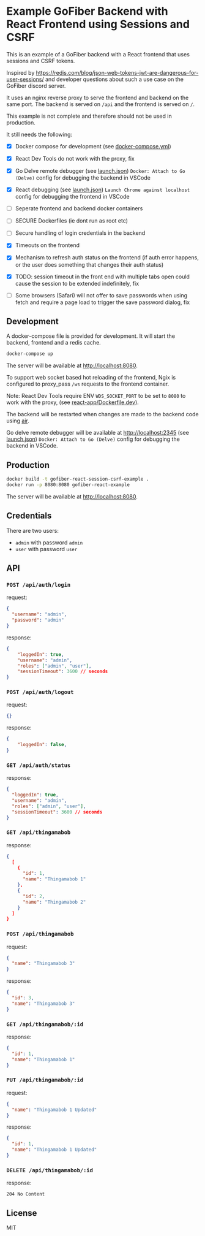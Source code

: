 # Example GoFiber Backend with React Frontend using Sessions and CSRF

This is an example of a GoFiber backend with a React frontend that uses sessions and CSRF tokens.

Inspired by https://redis.com/blog/json-web-tokens-jwt-are-dangerous-for-user-sessions/ and developer questions about such a use case on the GoFiber discord server. 

It uses an nginx reverse proxy to serve the frontend and backend on the same port. The backend is served on `/api` and the frontend is served on `/`.

This example is not complete and therefore should not be used in production.

It still needs the following:

- [x] Docker compose for development (see [docker-compose.yml](docker-compose.yml))
- [x] React Dev Tools do not work with the proxy, fix
- [x] Go Delve remote debugger (see [launch.json](.vscode/launch.json)) `Docker: Attach to Go (Delve)` config for debugging the backend in VSCode
- [x] React debugging (see [launch.json](.vscode/launch.json)) `Launch Chrome against localhost` config for debugging the frontend in VSCode
- [ ] Seperate frontend and backend docker containers
- [ ] SECURE Dockerfiles (ie dont run as root etc)
- [ ] Secure handling of login credentials in the backend
- [x] Timeouts on the frontend
- [x] Mechanism to refresh auth status on the frontend (if auth error happens, or the user does something that changes their auth status)
- [x] TODO: session timeout in the front end with multiple tabs open could cause the session to be extended indefinitely, fix
- [ ] Some browsers (Safari) will not offer to save passwords when using fetch and require a page load to trigger the save password dialog, fix


## Development

A docker-compose file is provided for development. It will start the backend, frontend and a redis cache.

```bash
docker-compose up
```

The server will be available at [http://localhost:8080](http://localhost:8080).

To support web socket based hot reloading of the frontend, Ngix is configured to proxy_pass `/ws` requests to the frontend container.

Note: React Dev Tools require ENV `WDS_SOCKET_PORT` to be set to `8080` to work with the proxy, (see [react-app/Dockerfile.dev](react-app/Dockerfile.dev)).

The backend will be restarted when changes are made to the backend code using [air](github.com/air-verse/air).

Go delve remote debugger will be available at [http://localhost:2345](http://localhost:2345) (see [launch.json](.vscode/launch.json)) `Docker: Attach to Go (Delve)` config for debugging the backend in VSCode.

## Production

```bash
docker build -t gofiber-react-session-csrf-example .
docker run -p 8080:8080 gofiber-react-example
```

The server will be available at [http://localhost:8080](http://localhost:8080).

## Credentials

There are two users:

- `admin` with password `admin`
- `user` with password `user`

## API

### `POST /api/auth/login`

request:
```json
{
  "username": "admin",
  "password": "admin"
}
```

response:
```json
{
    "loggedIn": true,
    "username": "admin",
    "roles": ["admin", "user"],
    "sessionTimeout": 3600 // seconds
}
```

### `POST /api/auth/logout`

request:
```json
{}
```

response:
```json
{
    "loggedIn": false,
}
```

### `GET /api/auth/status`

response:
```json
{
  "loggedIn": true,
  "username": "admin",
  "roles": ["admin", "user"],
  "sessionTimeout": 3600 // seconds
}
```

### `GET /api/thingamabob`

response:
```json
{
  [
    {
      "id": 1,
      "name": "Thingamabob 1"
    },
    {
      "id": 2,
      "name": "Thingamabob 2"
    }
  ]
}
```

### `POST /api/thingamabob`

request:
```json
{
  "name": "Thingamabob 3"
}
```

response:
```json
{
  "id": 3,
  "name": "Thingamabob 3"
}
```

### `GET /api/thingamabob/:id`

response:
```json
{
  "id": 1,
  "name": "Thingamabob 1"
}
```

### `PUT /api/thingamabob/:id`

request:
```json
{
  "name": "Thingamabob 1 Updated"
}
```

response:
```json
{
  "id": 1,
  "name": "Thingamabob 1 Updated"
}
```

### `DELETE /api/thingamabob/:id`

response:
```http
204 No Content
```

## License

MIT
